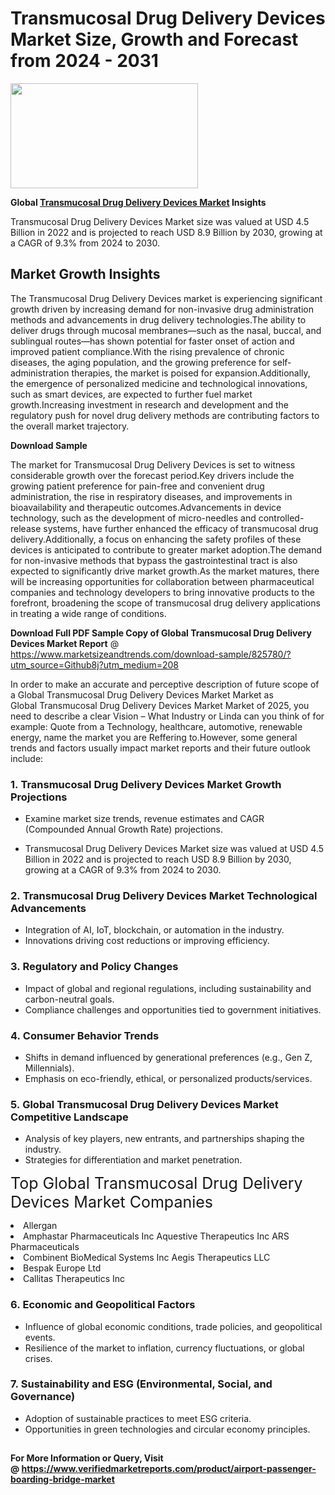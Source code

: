 <H1>Transmucosal Drug Delivery Devices Market Size, Growth and Forecast from 2024 - 2031</H1><img class="aligncenter size-medium wp-image-584254" src="https://thirdeyenews.in/wp-content/uploads/2024/09/Global-Market-Research-300x168.jpeg" alt="" width="300" height="168" /><p><strong>Global&nbsp;<a href="https://www.marketsizeandtrends.com/download-sample/825780/?utm_source=Github8j?utm_medium=208">Transmucosal Drug Delivery Devices Market</a> Insights</strong></p><p>Transmucosal Drug Delivery Devices Market size was valued at USD 4.5 Billion in 2022 and is projected to reach USD 8.9 Billion by 2030, growing at a CAGR of 9.3% from 2024 to 2030.</p><p><h2>Market Growth Insights</h2> <p>The Transmucosal Drug Delivery Devices market is experiencing significant growth driven by increasing demand for non-invasive drug administration methods and advancements in drug delivery technologies.The ability to deliver drugs through mucosal membranes—such as the nasal, buccal, and sublingual routes—has shown potential for faster onset of action and improved patient compliance.With the rising prevalence of chronic diseases, the aging population, and the growing preference for self-administration therapies, the market is poised for expansion.Additionally, the emergence of personalized medicine and technological innovations, such as smart devices, are expected to further fuel market growth.Increasing investment in research and development and the regulatory push for novel drug delivery methods are contributing factors to the overall market trajectory.</p> <p><strong>Download Sample</strong></p> <p>The market for Transmucosal Drug Delivery Devices is set to witness considerable growth over the forecast period.Key drivers include the growing patient preference for pain-free and convenient drug administration, the rise in respiratory diseases, and improvements in bioavailability and therapeutic outcomes.Advancements in device technology, such as the development of micro-needles and controlled-release systems, have further enhanced the efficacy of transmucosal drug delivery.Additionally, a focus on enhancing the safety profiles of these devices is anticipated to contribute to greater market adoption.The demand for non-invasive methods that bypass the gastrointestinal tract is also expected to significantly drive market growth.As the market matures, there will be increasing opportunities for collaboration between pharmaceutical companies and technology developers to bring innovative products to the forefront, broadening the scope of transmucosal drug delivery applications in treating a wide range of conditions.</p> <p><span class=""><strong>Download Full PDF Sample Copy of Global Transmucosal Drug Delivery Devices Market Report</strong> @ <a href="https://www.marketsizeandtrends.com/download-sample/825780/?utm_source=Github8j?utm_medium=208" target="_blank">https://www.marketsizeandtrends.com/download-sample/825780/?utm_source=Github8j?utm_medium=208</a></span></p><p>In order to make an accurate and perceptive description of future scope of a Global&nbsp;Transmucosal Drug Delivery Devices Market Market as Global&nbsp;Transmucosal Drug Delivery Devices Market Market of 2025, you need to describe a clear Vision &ndash; What Industry or Linda can you think of for example: Quote from a Technology, healthcare, automotive, renewable energy, name the market you are Reffering to.However, some general trends and factors usually impact market reports and their future outlook include:</p><h3>1.&nbsp;<strong>Transmucosal Drug Delivery Devices Market Growth Projections</strong></h3><ul><li>Examine market size trends, revenue estimates and CAGR (Compounded Annual Growth Rate) projections.</li><li><p>Transmucosal Drug Delivery Devices Market size was valued at USD 4.5 Billion in 2022 and is projected to reach USD 8.9 Billion by 2030, growing at a CAGR of 9.3% from 2024 to 2030.</p></li></ul><h3>2.&nbsp;<strong>Transmucosal Drug Delivery Devices Market Technological Advancements</strong></h3><ul><li>Integration of AI, IoT, blockchain, or automation in the industry.</li><li>Innovations driving cost reductions or improving efficiency.</li></ul><h3>3.&nbsp;<strong>Regulatory and Policy Changes</strong></h3><ul><li>Impact of global and regional regulations, including sustainability and carbon-neutral goals.</li><li>Compliance challenges and opportunities tied to government initiatives.</li></ul><h3>4.&nbsp;<strong>Consumer Behavior Trends</strong></h3><ul><li>Shifts in demand influenced by generational preferences (e.g., Gen Z, Millennials).</li><li>Emphasis on eco-friendly, ethical, or personalized products/services.</li></ul><h3>5.&nbsp;<strong>Global Transmucosal Drug Delivery Devices Market Competitive Landscape</strong></h3><ul><li>Analysis of key players, new entrants, and partnerships shaping the industry.</li><li>Strategies for differentiation and market penetration.</li></ul><p data-pm-slice="1 1 []"><span style="color: inherit; font-family: inherit; font-size: 25px;">Top Global Transmucosal Drug Delivery Devices Market Companies</span></p><div class="" data-test-id=""><p><li>Allergan</li><li> Amphastar Pharmaceuticals Inc Aquestive Therapeutics Inc ARS Pharmaceuticals</li><li> Combinent BioMedical Systems Inc Aegis Therapeutics LLC</li><li> Bespak Europe Ltd</li><li> Callitas Therapeutics Inc</li></p></div><h3>6.&nbsp;<strong>Economic and Geopolitical Factors</strong></h3><ul><li>Influence of global economic conditions, trade policies, and geopolitical events.</li><li>Resilience of the market to inflation, currency fluctuations, or global crises.</li></ul><h3>7.&nbsp;<strong>Sustainability and ESG (Environmental, Social, and Governance)</strong></h3><ul><li>Adoption of sustainable practices to meet ESG criteria.</li><li>Opportunities in green technologies and circular economy principles.</li></ul><h2><strong style="font-size: 14px;">For More Information or Query, Visit @&nbsp;</strong><a style="background-color: #ffffff; font-size: 14px;" href="https://www.marketsizeandtrends.com/report/transmucosal-drug-delivery-devices-market/" target="_blank">https://www.verifiedmarketreports.com/product/airport-passenger-boarding-bridge-market</a></h2>